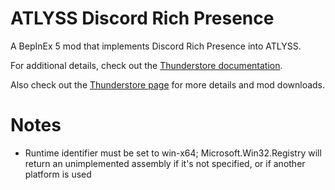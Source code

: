 # ATLYSS Discord Rich Presence

A BepInEx 5 mod that implements Discord Rich Presence into ATLYSS.

For additional details, check out the [Thunderstore documentation](./AtlyssDiscordRichPresence/_Thunderstore/README.md).

Also check out the [Thunderstore page](https://thunderstore.io/c/atlyss/p/Marioalexsan/AtlyssDiscordRichPresence/) for more details and mod downloads.

# Notes

- Runtime identifier must be set to win-x64; Microsoft.Win32.Registry will return an unimplemented assembly if it's not specified, or if another platform is used